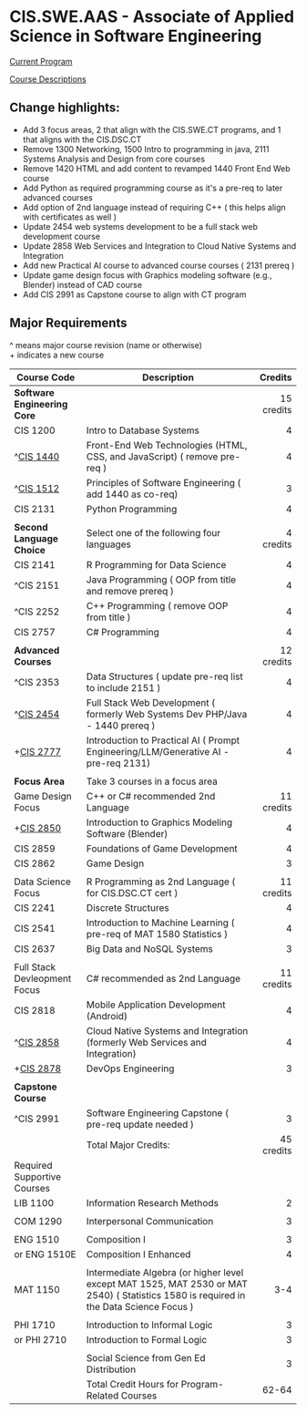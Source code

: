 # CIS.SWE.AAS - Associate of Applied Science in Software Engineering

[Current Program](https://catalog.oaklandcc.edu/programs/computer-information-systems/software-engineering-option-aas/)
  
[Course Descriptions](https://catalog.oaklandcc.edu/course-descriptions/cis/)

## Change highlights:
- Add 3 focus areas, 2 that align with the CIS.SWE.CT programs, and 1 that aligns with the CIS.DSC.CT
- Remove 1300 Networking, 1500 Intro to programming in java, 2111 Systems Analysis and Design from core courses
- Remove 1420 HTML and add content to revamped 1440 Front End Web course
- Add Python as required programming course as it's a pre-req to later advanced courses
- Add option of 2nd language instead of requiring C++ ( this helps align with certificates as well )
- Update 2454 web systems development to be a full stack web development course
- Update 2858 Web Services and Integration to Cloud Native Systems and Integration
- Add new Practical AI course to advanced course courses ( 2131 prereq )
- Update game design focus with Graphics modeling software (e.g., Blender) instead of CAD course
- Add CIS 2991 as Capstone course to align with CT program


## Major Requirements

^ means major course revision (name or otherwise)  
\+ indicates a new course

| Course Code	| Description	| Credits |
|-------------|-------------|---------:|
|**Software Engineering Core**|| 15 credits |
| CIS 1200	|Intro to Database Systems |	4 |
| ^[CIS 1440](CIS1440.md)	| Front-End Web Technologies (HTML, CSS, and JavaScript) ( remove pre-req ) |	4 |
| ^[CIS 1512](CIS1512.md)	| Principles of Software Engineering ( add 1440 as co-req) |	3 |
| CIS 2131	| Python Programming	| 4 |
||
|**Second Language Choice**|Select one of the following four languages | 4 credits |
| CIS 2141 |	R Programming for Data Science |	4 |
| ^CIS 2151	| Java Programming ( OOP from title and remove prereq ) | 4 |
| ^CIS 2252	| C++ Programming ( remove OOP from title )| 4 |
| CIS 2757	| C# Programming	| 4 |
||
|**Advanced Courses**| | 12 credits |
| ^CIS 2353	| Data Structures ( update pre-req list to include 2151 ) |	4 |
| ^[CIS 2454](CIS2454.md)	| Full Stack Web Development ( formerly Web Systems Dev PHP/Java - 1440 prereq ) | 4|
| +[CIS 2777](CIS2777.md)	| Introduction to Practical AI ( Prompt Engineering/LLM/Generative AI - pre-req 2131) | 4 |
||
|**Focus Area** | Take 3 courses in a focus area |
| Game Design Focus | C++ or C# recommended 2nd Language | 11 credits |
| +[CIS 2850](CIS2850.md)	| Introduction to Graphics Modeling Software (Blender) | 4 |
| CIS 2859 | Foundations of Game Development	| 4 | 
| CIS 2862 | Game Design	| 3 |
||
| Data Science Focus | R Programming as 2nd Language ( for CIS.DSC.CT cert ) | 11 credits |
| CIS 2241 | Discrete Structures | 4 |
| CIS 2541 | Introduction to Machine Learning ( pre-req of MAT 1580 Statistics ) | 4 |
| CIS 2637 | Big Data and NoSQL Systems | 3 |
||
| Full Stack Devleopment Focus | C# recommended as 2nd Language | 11 credits |
| CIS 2818 | Mobile Application Development (Android) |	4 |
| ^[CIS 2858](CIS2858.md)	| Cloud Native Systems and Integration (formerly Web Services and Integration) |	4 |
| +[CIS 2878](CIS2878.md)	| DevOps Engineering |	3 |
||
|**Capstone Course**|
| ^CIS 2991	|Software Engineering Capstone ( pre-req update needed ) |	3 |
||Total Major Credits: |45 credits|
| Required Supportive Courses |
| LIB 1100 | Information Research Methods | 2 |
||
| COM 1290 | Interpersonal Communication |	3 |
||
| ENG 1510 | Composition I	| 3 |
| or ENG 1510E |	Composition I Enhanced	| 4 |
||
| MAT 1150	| Intermediate Algebra (or higher level except MAT 1525, MAT 2530 or MAT 2540) ( Statistics 1580 is required in the Data Science Focus ) | 3-4 |
||
| PHI 1710 |	Introduction to Informal Logic | 3 |
| or PHI 2710 |	Introduction to Formal Logic |	3 |
||
| | Social Science from Gen Ed Distribution | 3 |
| | Total Credit Hours for Program-Related Courses	| 62-64 |

